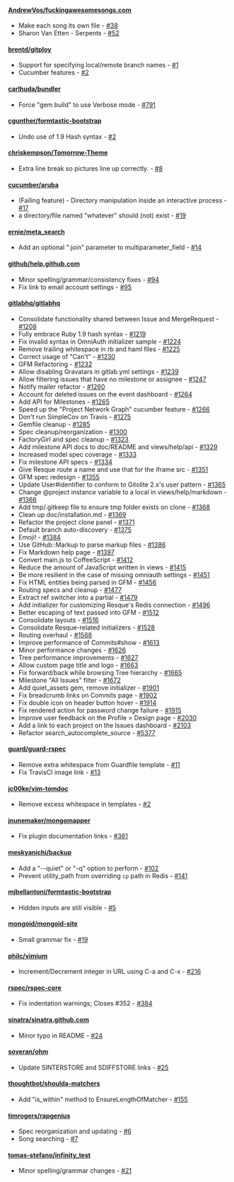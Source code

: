 #### [AndrewVos/fuckingawesomesongs.com](https://github.com/AndrewVos/fuckingawesomesongs.com)

* Make each song its own file - [#38](https://github.com/AndrewVos/fuckingawesomesongs.com/pull/38)
* Sharon Van Etten - Serpents - [#52](https://github.com/AndrewVos/fuckingawesomesongs.com/pull/52)

#### [brentd/gitploy](https://github.com/brentd/gitploy)

* Support for specifying local/remote branch names - [#1](https://github.com/brentd/gitploy/pull/1)
* Cucumber features - [#2](https://github.com/brentd/gitploy/pull/2)

#### [carlhuda/bundler](https://github.com/carlhuda/bundler)

* Force "gem build" to use Verbose mode - [#791](https://github.com/carlhuda/bundler/pull/791)

#### [cgunther/formtastic-bootstrap](https://github.com/cgunther/formtastic-bootstrap)

* Undo use of 1.9 Hash syntax - [#2](https://github.com/cgunther/formtastic-bootstrap/pull/2)

#### [chriskempson/Tomorrow-Theme](https://github.com/chriskempson/Tomorrow-Theme)

* Extra line break so pictures line up correctly. - [#8](https://github.com/chriskempson/Tomorrow-Theme/pull/8)

#### [cucumber/aruba](https://github.com/cucumber/aruba)

* (Failing feature) - Directory manipulation inside an interactive process - [#17](https://github.com/cucumber/aruba/pull/17)
* a directory/file named "whatever" should (not) exist - [#19](https://github.com/cucumber/aruba/pull/19)

#### [ernie/meta_search](https://github.com/ernie/meta_search)

* Add an optional ":join" parameter to multiparameter_field - [#14](https://github.com/ernie/meta_search/pull/14)

#### [github/help.github.com](https://github.com/github/help.github.com)

* Minor spelling/grammar/consistency fixes - [#94](https://github.com/github/help.github.com/pull/94)
* Fix link to email account settings - [#95](https://github.com/github/help.github.com/pull/95)

#### [gitlabhq/gitlabhq](https://github.com/gitlabhq/gitlabhq)

* Consolidate functionality shared between Issue and MergeRequest - [#1208](https://github.com/gitlabhq/gitlabhq/pull/1208)
* Fully embrace Ruby 1.9 hash syntax - [#1219](https://github.com/gitlabhq/gitlabhq/pull/1219)
* Fix invalid syntax in OmniAuth initializer sample - [#1224](https://github.com/gitlabhq/gitlabhq/pull/1224)
* Remove trailing whitespace in rb and haml files - [#1225](https://github.com/gitlabhq/gitlabhq/pull/1225)
* Correct usage of "Can't" - [#1230](https://github.com/gitlabhq/gitlabhq/pull/1230)
* GFM Refactoring - [#1232](https://github.com/gitlabhq/gitlabhq/pull/1232)
* Allow disabling Gravatars in gitlab.yml settings - [#1239](https://github.com/gitlabhq/gitlabhq/pull/1239)
* Allow filtering issues that have no milestone or assignee - [#1247](https://github.com/gitlabhq/gitlabhq/pull/1247)
* Notify mailer refactor - [#1260](https://github.com/gitlabhq/gitlabhq/pull/1260)
* Account for deleted issues on the event dashboard - [#1264](https://github.com/gitlabhq/gitlabhq/pull/1264)
* Add API for Milestones - [#1265](https://github.com/gitlabhq/gitlabhq/pull/1265)
* Speed up the "Project Network Graph" cucumber feature - [#1266](https://github.com/gitlabhq/gitlabhq/pull/1266)
* Don't run SimpleCov on Travis - [#1275](https://github.com/gitlabhq/gitlabhq/pull/1275)
* Gemfile cleanup - [#1285](https://github.com/gitlabhq/gitlabhq/pull/1285)
* Spec cleanup/reorganization - [#1300](https://github.com/gitlabhq/gitlabhq/pull/1300)
* FactoryGirl and spec cleanup - [#1323](https://github.com/gitlabhq/gitlabhq/pull/1323)
* Add milestone API docs to doc/README and views/help/api - [#1329](https://github.com/gitlabhq/gitlabhq/pull/1329)
* Increased model spec coverage - [#1333](https://github.com/gitlabhq/gitlabhq/pull/1333)
* Fix milestone API specs - [#1334](https://github.com/gitlabhq/gitlabhq/pull/1334)
* Give Resque route a name and use that for the iframe src - [#1351](https://github.com/gitlabhq/gitlabhq/pull/1351)
* GFM spec redesign - [#1355](https://github.com/gitlabhq/gitlabhq/pull/1355)
* Update User#identifier to conform to Gitolite 2.x's user pattern - [#1365](https://github.com/gitlabhq/gitlabhq/pull/1365)
* Change @project instance variable to a local in views/help/markdown - [#1366](https://github.com/gitlabhq/gitlabhq/pull/1366)
* Add tmp/.gitkeep file to ensure tmp folder exists on clone - [#1368](https://github.com/gitlabhq/gitlabhq/pull/1368)
* Clean up doc/installation.md - [#1369](https://github.com/gitlabhq/gitlabhq/pull/1369)
* Refactor the project clone panel - [#1371](https://github.com/gitlabhq/gitlabhq/pull/1371)
* Default branch auto-discovery - [#1375](https://github.com/gitlabhq/gitlabhq/pull/1375)
* Emoji! - [#1384](https://github.com/gitlabhq/gitlabhq/pull/1384)
* Use GitHub::Markup to parse markup files - [#1386](https://github.com/gitlabhq/gitlabhq/pull/1386)
* Fix Markdown help page - [#1397](https://github.com/gitlabhq/gitlabhq/pull/1397)
* Convert main.js to CoffeeScript - [#1412](https://github.com/gitlabhq/gitlabhq/pull/1412)
* Reduce the amount of JavaScript written in views - [#1415](https://github.com/gitlabhq/gitlabhq/pull/1415)
* Be more resilient in the case of missing omniauth settings - [#1451](https://github.com/gitlabhq/gitlabhq/pull/1451)
* Fix HTML entities being parsed in GFM - [#1456](https://github.com/gitlabhq/gitlabhq/pull/1456)
* Routing specs and cleanup - [#1477](https://github.com/gitlabhq/gitlabhq/pull/1477)
* Extract ref switcher into a partial - [#1479](https://github.com/gitlabhq/gitlabhq/pull/1479)
* Add initializer for customizing Resque's Redis connection - [#1496](https://github.com/gitlabhq/gitlabhq/pull/1496)
* Better escaping of text passed into GFM - [#1512](https://github.com/gitlabhq/gitlabhq/pull/1512)
* Consolidate layouts - [#1516](https://github.com/gitlabhq/gitlabhq/pull/1516)
* Consolidate Resque-related initializers - [#1528](https://github.com/gitlabhq/gitlabhq/pull/1528)
* Routing overhaul - [#1568](https://github.com/gitlabhq/gitlabhq/pull/1568)
* Improve performance of Commits#show - [#1613](https://github.com/gitlabhq/gitlabhq/pull/1613)
* Minor performance changes - [#1626](https://github.com/gitlabhq/gitlabhq/pull/1626)
* Tree performance improvements - [#1627](https://github.com/gitlabhq/gitlabhq/pull/1627)
* Allow custom page title and logo - [#1663](https://github.com/gitlabhq/gitlabhq/pull/1663)
* Fix forward/back while browsing Tree hierarchy - [#1665](https://github.com/gitlabhq/gitlabhq/pull/1665)
* Milestone "All Issues" filter - [#1672](https://github.com/gitlabhq/gitlabhq/pull/1672)
* Add quiet_assets gem, remove initializer - [#1901](https://github.com/gitlabhq/gitlabhq/pull/1901)
* Fix breadcrumb links on Commits page - [#1902](https://github.com/gitlabhq/gitlabhq/pull/1902)
* Fix double icon on header button hover - [#1914](https://github.com/gitlabhq/gitlabhq/pull/1914)
* Fix rendered action for password change failure - [#1915](https://github.com/gitlabhq/gitlabhq/pull/1915)
* Improve user feedback on the Profile > Design page - [#2030](https://github.com/gitlabhq/gitlabhq/pull/2030)
* Add a link to each project on the Issues dashboard - [#2103](https://github.com/gitlabhq/gitlabhq/pull/2103)
* Refactor search_autocomplete_source - [#5377](https://github.com/gitlabhq/gitlabhq/pull/5377)

#### [guard/guard-rspec](https://github.com/guard/guard-rspec)

* Remove extra whitespace from Guardfile template - [#11](https://github.com/guard/guard-rspec/pull/11)
* Fix TravisCI image link - [#13](https://github.com/guard/guard-rspec/pull/13)

#### [jc00ke/vim-tomdoc](https://github.com/jc00ke/vim-tomdoc)

* Remove excess whitespace in templates - [#2](https://github.com/jc00ke/vim-tomdoc/pull/2)

#### [jnunemaker/mongomapper](https://github.com/jnunemaker/mongomapper)

* Fix plugin documentation links - [#361](https://github.com/jnunemaker/mongomapper/pull/361)

#### [meskyanichi/backup](https://github.com/meskyanichi/backup)

* Add a "--quiet" or "-q" option to perform - [#102](https://github.com/meskyanichi/backup/pull/102)
* Prevent utility_path from overriding `cp` path in Redis - [#141](https://github.com/meskyanichi/backup/pull/141)

#### [mjbellantoni/formtastic-bootstrap](https://github.com/mjbellantoni/formtastic-bootstrap)

* Hidden inputs are still visible - [#5](https://github.com/mjbellantoni/formtastic-bootstrap/pull/5)

#### [mongoid/mongoid-site](https://github.com/mongoid/mongoid-site)

* Small grammar fix - [#19](https://github.com/mongoid/mongoid-site/pull/19)

#### [philc/vimium](https://github.com/philc/vimium)

* Increment/Decrement integer in URL using C-a and C-x - [#216](https://github.com/philc/vimium/pull/216)

#### [rspec/rspec-core](https://github.com/rspec/rspec-core)

* Fix indentation warnings; Closes #352 - [#384](https://github.com/rspec/rspec-core/pull/384)

#### [sinatra/sinatra.github.com](https://github.com/sinatra/sinatra.github.com)

* Minor typo in README - [#24](https://github.com/sinatra/sinatra.github.com/pull/24)

#### [soveran/ohm](https://github.com/soveran/ohm)

* Update SINTERSTORE and SDIFFSTORE links - [#25](https://github.com/soveran/ohm/pull/25)

#### [thoughtbot/shoulda-matchers](https://github.com/thoughtbot/shoulda-matchers)

* Add "is_within" method to EnsureLengthOfMatcher - [#155](https://github.com/thoughtbot/shoulda-matchers/pull/155)

#### [timrogers/rapgenius](https://github.com/timrogers/rapgenius)

* Spec reorganization and updating - [#6](https://github.com/timrogers/rapgenius/pull/6)
* Song searching - [#7](https://github.com/timrogers/rapgenius/pull/7)

#### [tomas-stefano/infinity_test](https://github.com/tomas-stefano/infinity_test)

* Minor spelling/grammar changes - [#21](https://github.com/tomas-stefano/infinity_test/pull/21)

